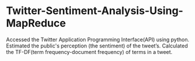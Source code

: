 # Twitter-Sentiment-Analysis-Using-MapReduce

Accessed the Twitter Application Programming Interface(API) using python.
Estimated the public's perception (the sentiment) of the tweet’s.
Calculated the TF-DF(term frequency-document frequency) of terms in a tweet.
